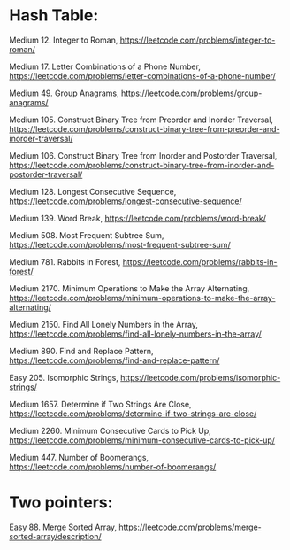 # Hash Table:

Medium 12. Integer to Roman, https://leetcode.com/problems/integer-to-roman/

Medium 17. Letter Combinations of a Phone Number, https://leetcode.com/problems/letter-combinations-of-a-phone-number/

Medium 49. Group Anagrams, https://leetcode.com/problems/group-anagrams/

Medium 105. Construct Binary Tree from Preorder and Inorder Traversal, https://leetcode.com/problems/construct-binary-tree-from-preorder-and-inorder-traversal/

Medium 106. Construct Binary Tree from Inorder and Postorder Traversal, https://leetcode.com/problems/construct-binary-tree-from-inorder-and-postorder-traversal/

Medium 128. Longest Consecutive Sequence, https://leetcode.com/problems/longest-consecutive-sequence/

Medium 139. Word Break, https://leetcode.com/problems/word-break/

Medium 508. Most Frequent Subtree Sum, https://leetcode.com/problems/most-frequent-subtree-sum/

Medium 781. Rabbits in Forest, https://leetcode.com/problems/rabbits-in-forest/

Medium 2170. Minimum Operations to Make the Array Alternating, https://leetcode.com/problems/minimum-operations-to-make-the-array-alternating/

Medium 2150. Find All Lonely Numbers in the Array, https://leetcode.com/problems/find-all-lonely-numbers-in-the-array/

Medium 890. Find and Replace Pattern, https://leetcode.com/problems/find-and-replace-pattern/

Easy 205. Isomorphic Strings, https://leetcode.com/problems/isomorphic-strings/

Medium 1657. Determine if Two Strings Are Close, https://leetcode.com/problems/determine-if-two-strings-are-close/

Medium 2260. Minimum Consecutive Cards to Pick Up, https://leetcode.com/problems/minimum-consecutive-cards-to-pick-up/

Medium 447. Number of Boomerangs, https://leetcode.com/problems/number-of-boomerangs/

# Two pointers:

Easy 88. Merge Sorted Array, https://leetcode.com/problems/merge-sorted-array/description/
